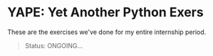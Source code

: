 YAPE: Yet Another Python Exers
==============================

These are the exercises we've done for my entire internship period.

> Status: ONGOING...
